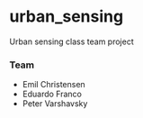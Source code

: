 # urban_sensing
Urban sensing class team project

### Team
- Emil Christensen
- Eduardo Franco
- Peter Varshavsky